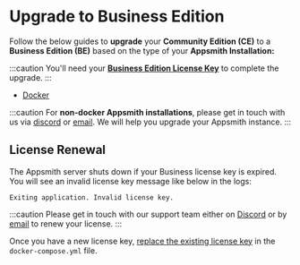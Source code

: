 # Upgrade to Business Edition

Follow the below guides to **upgrade** your **Community Edition (CE)** to a **Business Edition (BE)** based on the type of your **Appsmith Installation:**

:::caution
You'll need your  [**Business Edition License Key**](https://www.appsmith.com/pricing)  to complete the upgrade.
:::


* [Docker](docker.md)


:::caution
For **non-docker Appsmith installations**, please get in touch with us via [discord](https://discord.com/invite/rBTTVJp) or [email](mailto:support@appsmith.com). We will help you upgrade your Appsmith instance.
:::

## License Renewal

The Appsmith server shuts down if your Business license key is expired. You will see an invalid license key message like below in the logs:

```
Exiting application. Invalid license key.
```

:::caution
Please get in touch with our support team either on [Discord](https://discord.com/invite/rBTTVJp) or by [email](mailto:support@appsmith.com) to renew your license.
:::

Once you have a new license key, [replace the existing license key](docker.md#step3-add-or-replace-license-key) in the `docker-compose.yml` file.
